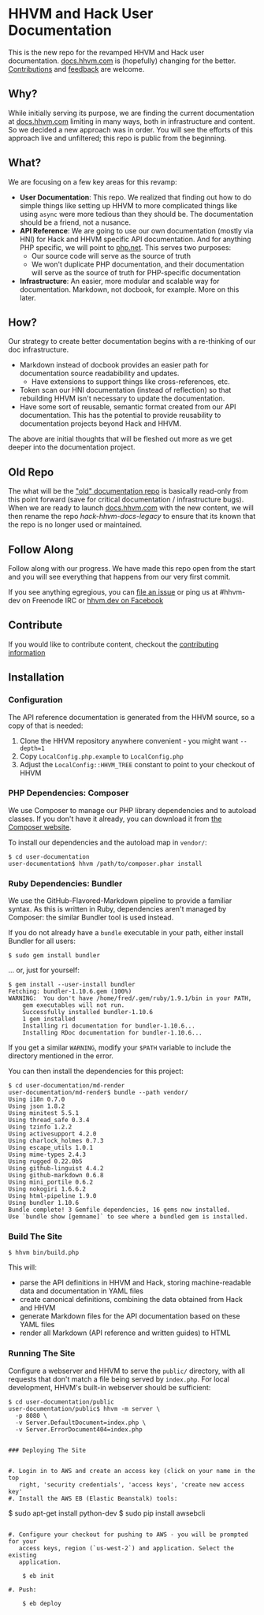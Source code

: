 # HHVM and Hack User Documentation

This is the new repo for the revamped HHVM and Hack user documentation. [docs.hhvm.com](http://docs.hhvm.com) is (hopefully) changing for the better. [Contributions](CONTRIBUTING.md) and [feedback](https://github.com/hhvm/user-documentation/issues/new) are welcome.

## Why?

While initially serving its purpose, we are finding the current documentation at [docs.hhvm.com](http://docs.hhvm.com) limiting in many ways, both in infrastructure and content. So we decided a new approach was in order. You will see the efforts of this approach live and unfiltered; this repo is public from the beginning.

## What?

We are focusing on a few key areas for this revamp:

* **User Documentation**: This repo. We realized that finding out how to do simple things like setting up HHVM to more complicated things like using `async` were more tedious than they should be. The documentation should be a friend, not a nusance.
* **API Reference**: We are going to use our own documentation (mostly via HNI) for Hack and HHVM specific API documentation. And for anything PHP specific, we will point to [php.net](http://php.net). This serves two purposes:
    - Our source code will serve as the source of truth
    - We won't duplicate PHP documentation, and their documentation will serve as the source of truth for PHP-specific documentation
* **Infrastructure**: An easier, more modular and scalable way for documentation. Markdown, not docbook, for example. More on this later.

## How?

Our strategy to create better documentation begins with a re-thinking of our doc infrastructure.

* Markdown instead of docbook provides an easier path for documentation source readabibility and updates.
    - Have extensions to support things like cross-references, etc.
* Token scan our HNI documentation (instead of reflection) so that rebuilding HHVM isn't necessary to update the documentation.
* Have some sort of reusable, semantic format created from our API documentation. This has the potential to provide reusability to documentation projects beyond Hack and HHVM.

The above are initial thoughts that will be fleshed out more as we get deeper into the documentation project.

## Old Repo

The what will be the ["old" documentation repo](https://github.com/hhvm/hack-hhvm-docs) is basically read-only from this point forward (save for critical documentation / infrastructure bugs). When we are ready to launch [docs.hhvm.com](http://docs.hhvm.com) with the new content, we will then rename the repo *hack-hhvm-docs-legacy* to ensure that its known that the repo is no longer used or maintained.

## Follow Along

Follow along with our progress. We have made this repo open from the start and you will see everything that happens from our very first commit.

If you see anything egregious, you can [file an issue](https://github.com/hhvm/user-documentation/issues/new) or ping us at #hhvm-dev on Freenode IRC or [hhvm.dev on Facebook](https://www.facebook.com/groups/hhvm.dev/)

## Contribute

If you would like to contribute content, checkout the [contributing information](CONTRIBUTING.md)

## Installation

### Configuration

The API reference documentation is generated from the HHVM source, so a copy of
that is needed:

1. Clone the HHVM repository anywhere convenient - you might want `--depth=1`
2. Copy `LocalConfig.php.example` to `LocalConfig.php`
3. Adjust the `LocalConfig::HHVM_TREE` constant to point to your checkout of
   HHVM

### PHP Dependencies: Composer

We use Composer to manage our PHP library dependencies and to autoload classes.
If you don't have it already, you can download it from
[the Composer website](https://getcomposer.org/).

To install our dependencies and the autoload map in `vendor/`:

```
$ cd user-documentation
user-documentation$ hhvm /path/to/composer.phar install
```

### Ruby Dependencies: Bundler

We use the GitHub-Flavored-Markdown pipeline to provide a familiar syntax.
As this is written in Ruby, dependencies aren't managed by Composer: the
similar Bundler tool is used instead.

If you do not already have a `bundle` executable in your path, either install
Bundler for all users:

```
$ sudo gem install bundler
```

... or, just for yourself:

```
$ gem install --user-install bundler
Fetching: bundler-1.10.6.gem (100%)
WARNING:  You don't have /home/fred/.gem/ruby/1.9.1/bin in your PATH,
    gem executables will not run.
    Successfully installed bundler-1.10.6
    1 gem installed
    Installing ri documentation for bundler-1.10.6...
    Installing RDoc documentation for bundler-1.10.6...
```

If you get a similar `WARNING`, modify your `$PATH` variable to include the
directory mentioned in the error.

You can then install the dependencies for this project:

```
$ cd user-documentation/md-render
user-documentation/md-render$ bundle --path vendor/
Using i18n 0.7.0
Using json 1.8.2
Using minitest 5.5.1
Using thread_safe 0.3.4
Using tzinfo 1.2.2
Using activesupport 4.2.0
Using charlock_holmes 0.7.3
Using escape_utils 1.0.1
Using mime-types 2.4.3
Using rugged 0.22.0b5
Using github-linguist 4.4.2
Using github-markdown 0.6.8
Using mini_portile 0.6.2
Using nokogiri 1.6.6.2
Using html-pipeline 1.9.0
Using bundler 1.10.6
Bundle complete! 3 Gemfile dependencies, 16 gems now installed.
Use `bundle show [gemname]` to see where a bundled gem is installed.
```

### Build The Site

```
$ hhvm bin/build.php
```

This will:

 - parse the API definitions in HHVM and Hack, storing machine-readable
   data and documentation in YAML files
 - create canonical definitions, combining the data obtained from Hack and HHVM
 - generate Markdown files for the API documentation based on these YAML files
 - render all Markdown (API reference and written guides) to HTML

### Running The Site

Configure a webserver and HHVM to serve the `public/` directory, with all
requests that don't match a file being served by `index.php`. For local
development, HHVM's built-in webserver should be sufficient:

```
$ cd user-documentation/public
user-documentation/public$ hhvm -m server \
  -p 8080 \
  -v Server.DefaultDocument=index.php \
  -v Server.ErrorDocument404=index.php


### Deploying The Site


#. Login in to AWS and create an access key (click on your name in the top
   right, 'security credentials', 'access keys', 'create new access key'
#. Install the AWS EB (Elastic Beanstalk) tools:

```
$ sudo apt-get install python-dev
$ sudo pip install awsebcli
```

#. Configure your checkout for pushing to AWS - you will be prompted for your
   access keys, region (`us-west-2`) and application. Select the existing
   application.

    $ eb init

#. Push:

    $ eb deploy
